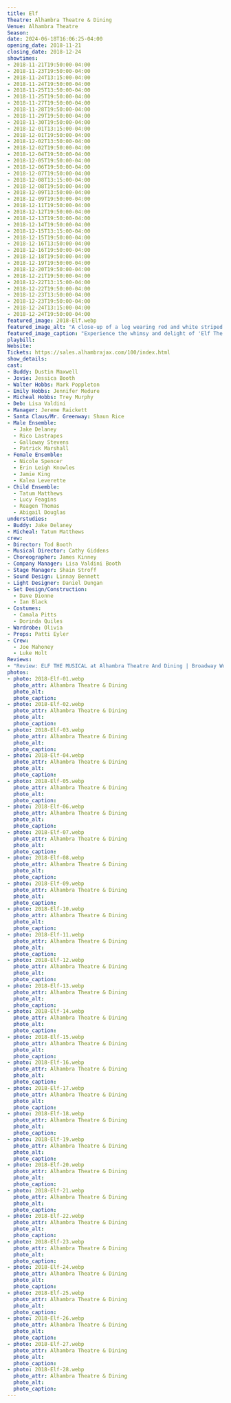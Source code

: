 ```yaml
---
title: Elf
Theatre: Alhambra Theatre & Dining
Venue: Alhambra Theatre
Season: 
date: 2024-06-18T16:06:25-04:00
opening_date: 2018-11-21
closing_date: 2018-12-24
showtimes:
- 2018-11-21T19:50:00-04:00
- 2018-11-23T19:50:00-04:00
- 2018-11-24T13:15:00-04:00
- 2018-11-24T19:50:00-04:00
- 2018-11-25T13:50:00-04:00
- 2018-11-25T19:50:00-04:00
- 2018-11-27T19:50:00-04:00
- 2018-11-28T19:50:00-04:00 
- 2018-11-29T19:50:00-04:00
- 2018-11-30T19:50:00-04:00
- 2018-12-01T13:15:00-04:00
- 2018-12-01T19:50:00-04:00
- 2018-12-02T13:50:00-04:00
- 2018-12-02T19:50:00-04:00
- 2018-12-04T19:50:00-04:00
- 2018-12-05T19:50:00-04:00
- 2018-12-06T19:50:00-04:00
- 2018-12-07T19:50:00-04:00
- 2018-12-08T13:15:00-04:00
- 2018-12-08T19:50:00-04:00
- 2018-12-09T13:50:00-04:00
- 2018-12-09T19:50:00-04:00
- 2018-12-11T19:50:00-04:00
- 2018-12-12T19:50:00-04:00
- 2018-12-13T19:50:00-04:00
- 2018-12-14T19:50:00-04:00
- 2018-12-15T13:15:00-04:00
- 2018-12-15T19:50:00-04:00
- 2018-12-16T13:50:00-04:00
- 2018-12-16T19:50:00-04:00
- 2018-12-18T19:50:00-04:00
- 2018-12-19T19:50:00-04:00
- 2018-12-20T19:50:00-04:00
- 2018-12-21T19:50:00-04:00
- 2018-12-22T13:15:00-04:00
- 2018-12-22T19:50:00-04:00
- 2018-12-23T13:50:00-04:00
- 2018-12-23T19:50:00-04:00
- 2018-12-24T13:15:00-04:00
- 2018-12-24T19:50:00-04:00
featured_image: 2018-Elf.webp
featured_image_alt: "A close-up of a leg wearing red and white striped tights and a curled elf shoe, symbolizing 'Elf The Musical'."
featured_image_caption: "Experience the whimsy and delight of 'Elf The Musical', where every moment is as magical as Christmas morning."
playbill:
Website: 
Tickets: https://sales.alhambrajax.com/100/index.html
show_details: 
cast:
- Buddy: Dustin Maxwell
- Jovie: Jessica Booth
- Walter Hobbs: Mark Poppleton
- Emily Hobbs: Jennifer Medure
- Micheal Hobbs: Trey Murphy
- Deb: Lisa Valdini
- Manager: Jereme Raickett
- Santa Claus/Mr. Greenway: Shaun Rice
- Male Ensemble:
  - Jake Delaney
  - Rico Lastrapes
  - Galloway Stevens
  - Patrick Marshall
- Female Ensemble: 
  - Nicole Spencer
  - Erin Leigh Knowles
  - Jamie King
  - Kalea Leverette
- Child Ensemble: 
  - Tatum Matthews
  - Lucy Feagins
  - Reagen Thomas
  - Abigail Douglas
understudies:
- Buddy: Jake Delaney
- Micheal: Tatum Matthews
crew:
- Director: Tod Booth
- Musical Director: Cathy Giddens
- Choreographer: James Kinney
- Company Manager: Lisa Valdini Booth 
- Stage Manager: Shain Stroff
- Sound Design: Linnay Bennett
- Light Designer: Daniel Dungan
- Set Design/Construction: 
  - Dave Dionne
  - Ian Black
- Costumes:
  - Camala Pitts
  - Dorinda Quiles
- Wardrobe: Olivia
- Props: Patti Eyler
- Crew: 
  - Joe Mahoney
  - Luke Holt
Reviews:
- "Review: ELF THE MUSICAL at Alhambra Theatre And Dining | Broadway World": https://www.broadwayworld.com/jacksonville/article/BWW-Review-ELF-THE-MUSICAL-at-Alhambra-Theatre-And-Dining-20191130
photos:
- photo: 2018-Elf-01.webp
  photo_attr: Alhambra Theatre & Dining
  photo_alt:
  photo_caption: 
- photo: 2018-Elf-02.webp
  photo_attr: Alhambra Theatre & Dining
  photo_alt:
  photo_caption:
- photo: 2018-Elf-03.webp
  photo_attr: Alhambra Theatre & Dining
  photo_alt:
  photo_caption:
- photo: 2018-Elf-04.webp
  photo_attr: Alhambra Theatre & Dining
  photo_alt:
  photo_caption:
- photo: 2018-Elf-05.webp
  photo_attr: Alhambra Theatre & Dining
  photo_alt:
  photo_caption:
- photo: 2018-Elf-06.webp
  photo_attr: Alhambra Theatre & Dining
  photo_alt:
  photo_caption:
- photo: 2018-Elf-07.webp
  photo_attr: Alhambra Theatre & Dining
  photo_alt:
  photo_caption:
- photo: 2018-Elf-08.webp
  photo_attr: Alhambra Theatre & Dining
  photo_alt:
  photo_caption:
- photo: 2018-Elf-09.webp
  photo_attr: Alhambra Theatre & Dining
  photo_alt:
  photo_caption:
- photo: 2018-Elf-10.webp 
  photo_attr: Alhambra Theatre & Dining
  photo_alt:
  photo_caption:
- photo: 2018-Elf-11.webp
  photo_attr: Alhambra Theatre & Dining
  photo_alt:
  photo_caption:
- photo: 2018-Elf-12.webp
  photo_attr: Alhambra Theatre & Dining
  photo_alt:
  photo_caption:
- photo: 2018-Elf-13.webp
  photo_attr: Alhambra Theatre & Dining
  photo_alt:
  photo_caption:
- photo: 2018-Elf-14.webp
  photo_attr: Alhambra Theatre & Dining
  photo_alt:
  photo_caption:
- photo: 2018-Elf-15.webp
  photo_attr: Alhambra Theatre & Dining
  photo_alt:
  photo_caption:
- photo: 2018-Elf-16.webp
  photo_attr: Alhambra Theatre & Dining
  photo_alt:
  photo_caption:
- photo: 2018-Elf-17.webp 
  photo_attr: Alhambra Theatre & Dining
  photo_alt:
  photo_caption:
- photo: 2018-Elf-18.webp
  photo_attr: Alhambra Theatre & Dining
  photo_alt:
  photo_caption:
- photo: 2018-Elf-19.webp
  photo_attr: Alhambra Theatre & Dining
  photo_alt:
  photo_caption:
- photo: 2018-Elf-20.webp
  photo_attr: Alhambra Theatre & Dining
  photo_alt:
  photo_caption:
- photo: 2018-Elf-21.webp
  photo_attr: Alhambra Theatre & Dining
  photo_alt:
  photo_caption:
- photo: 2018-Elf-22.webp
  photo_attr: Alhambra Theatre & Dining
  photo_alt:
  photo_caption:
- photo: 2018-Elf-23.webp
  photo_attr: Alhambra Theatre & Dining
  photo_alt:
  photo_caption:
- photo: 2018-Elf-24.webp
  photo_attr: Alhambra Theatre & Dining
  photo_alt:
  photo_caption:
- photo: 2018-Elf-25.webp
  photo_attr: Alhambra Theatre & Dining
  photo_alt:
  photo_caption:
- photo: 2018-Elf-26.webp
  photo_attr: Alhambra Theatre & Dining
  photo_alt:
  photo_caption:
- photo: 2018-Elf-27.webp 
  photo_attr: Alhambra Theatre & Dining
  photo_alt:
  photo_caption:
- photo: 2018-Elf-28.webp
  photo_attr: Alhambra Theatre & Dining
  photo_alt:
  photo_caption:
---
```

 